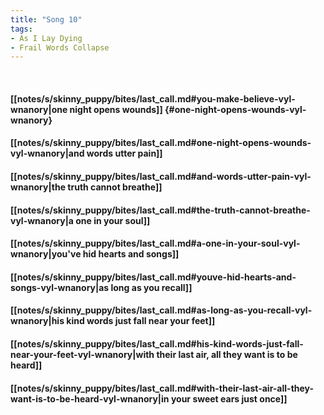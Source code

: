 ```yaml
---
title: "Song 10"
tags:
- As I Lay Dying
- Frail Words Collapse
---
```

&nbsp;
#### [[notes/s/skinny_puppy/bites/last_call.md#you-make-believe-vyl-wnanory|one night opens wounds]] {#one-night-opens-wounds-vyl-wnanory}
#### [[notes/s/skinny_puppy/bites/last_call.md#one-night-opens-wounds-vyl-wnanory|and words utter pain]]
#### [[notes/s/skinny_puppy/bites/last_call.md#and-words-utter-pain-vyl-wnanory|the truth cannot breathe]]
#### [[notes/s/skinny_puppy/bites/last_call.md#the-truth-cannot-breathe-vyl-wnanory|a one in your soul]]
#### [[notes/s/skinny_puppy/bites/last_call.md#a-one-in-your-soul-vyl-wnanory|you've hid hearts and songs]]
#### [[notes/s/skinny_puppy/bites/last_call.md#youve-hid-hearts-and-songs-vyl-wnanory|as long as you recall]]
#### [[notes/s/skinny_puppy/bites/last_call.md#as-long-as-you-recall-vyl-wnanory|his kind words just fall near your feet]]
#### [[notes/s/skinny_puppy/bites/last_call.md#his-kind-words-just-fall-near-your-feet-vyl-wnanory|with their last air, all they want is to be heard]]
#### [[notes/s/skinny_puppy/bites/last_call.md#with-their-last-air-all-they-want-is-to-be-heard-vyl-wnanory|in your sweet ears just once]]
